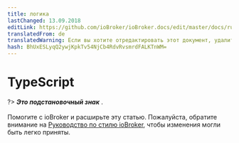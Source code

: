 ```yaml
---
title: логика
lastChanged: 13.09.2018
editLink: https://github.com/ioBroker/ioBroker.docs/edit/master/docs/ru/logic/typescript.md
translatedFrom: de
translatedWarning: Если вы хотите отредактировать этот документ, удалите поле «translationFrom», в противном случае этот документ будет снова автоматически переведен
hash: BhUxESLyqQ2ywjKpkTv54NjCb4RdvRvsmrdFALKTnWM=
---
```

# TypeScript
?> ***Это подстановочный знак*** . <br><br> Помогите с ioBroker и расширьте эту статью. Пожалуйста, обратите внимание на [Руководство по стилю ioBroker](community/styleguidedoc), чтобы изменения могли быть легко приняты.